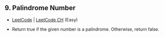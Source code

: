 ## 9. Palindrome Number

-  [LeetCode](https://leetcode.com/problems/palindrome-number/) | [LeetCode CH](https://leetcode.cn/problems/palindrome-number/) (Easy)

-   Return true if the given number is a palindrome. Otherwise, return false.
